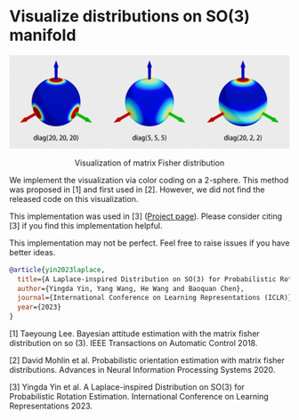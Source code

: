 # Visualize distributions on SO(3) manifold

![Visualization of matrix Fisher distribution](teaser.png)
<p align="center">
Visualization of matrix Fisher distribution
</p>

We implement the visualization via color coding on a 2-sphere. This method was proposed in [1] and first used in [2].
However, we did not find the released code on this visualization.

This implementation was used in [3] ([Project page](https://pku-epic.github.io/RotationLaplace/)). Please consider citing [3] if you find this implementation helpful.

This implementation may not be perfect. Feel free to raise issues if you have better ideas.

```bibtex
@article{yin2023laplace,
  title={A Laplace-inspired Distribution on SO(3) for Probabilistic Rotation Estimation},
  author={Yingda Yin, Yang Wang, He Wang and Baoquan Chen},
  journal={International Conference on Learning Representations (ICLR)},
  year={2023}
}
```



[1] Taeyoung Lee. Bayesian attitude estimation with the matrix fisher distribution on so (3). IEEE Transactions on Automatic Control 2018.

[2] David Mohlin et al. Probabilistic orientation estimation with matrix fisher distributions. Advances in Neural Information Processing Systems 2020.

[3] Yingda Yin et al. A Laplace-inspired Distribution on SO(3) for Probabilistic Rotation Estimation. International Conference on Learning Representations 2023.



